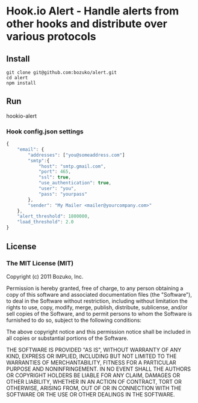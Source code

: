 # Hook.io Alert - Handle alerts from other hooks and distribute over various protocols

## Install

    git clone git@github.com:bozuko/alert.git
    cd alert
    npm install

## Run
hookio-alert

### Hook config.json settings

```js
{
    "email": {
        "addresses": ["you@someaddress.com"]
        "smtp":{
            "host": "smtp.gmail.com",
            "port": 465,
            "ssl": true,
            "use_authentication": true,
            "user": "you",
            "pass": "yourpass"
        },
        "sender": "My Mailer <mailer@yourcompany.com>"
    },
    "alert_threshold": 1800000,
    "load_threshold": 2.0
}
```
## License

### The MIT License (MIT)

Copyright (c) 2011 Bozuko, Inc.

Permission is hereby granted, free of charge, to any person obtaining a copy of this software and associated documentation files (the "Software"), to deal in the Software without restriction, including without limitation the rights to use, copy, modify, merge, publish, distribute, sublicense, and/or sell copies of the Software, and to permit persons to whom the Software is furnished to do so, subject to the following conditions:

The above copyright notice and this permission notice shall be included in all copies or substantial portions of the Software.

THE SOFTWARE IS PROVIDED "AS IS", WITHOUT WARRANTY OF ANY KIND, EXPRESS OR IMPLIED, INCLUDING BUT NOT LIMITED TO THE WARRANTIES OF MERCHANTABILITY, FITNESS FOR A PARTICULAR PURPOSE AND NONINFRINGEMENT. IN NO EVENT SHALL THE AUTHORS OR COPYRIGHT HOLDERS BE LIABLE FOR ANY CLAIM, DAMAGES OR OTHER LIABILITY, WHETHER IN AN ACTION OF CONTRACT, TORT OR OTHERWISE, ARISING FROM, OUT OF OR IN CONNECTION WITH THE SOFTWARE OR THE USE OR OTHER DEALINGS IN THE SOFTWARE.